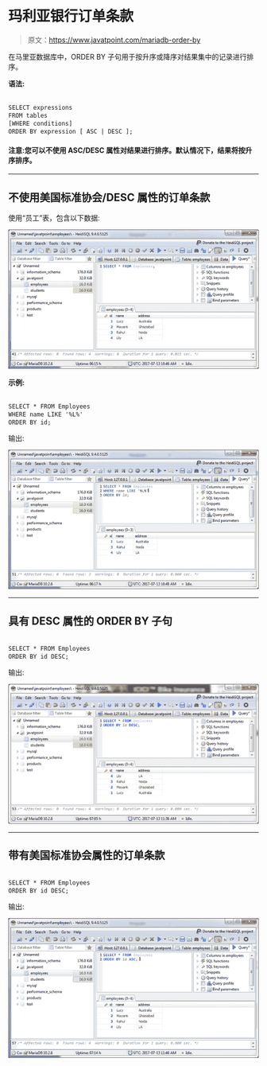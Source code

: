 # 玛利亚银行订单条款

> 原文：<https://www.javatpoint.com/mariadb-order-by>

在马里亚数据库中，ORDER BY 子句用于按升序或降序对结果集中的记录进行排序。

**语法:**

```

SELECT expressions
FROM tables
[WHERE conditions]
ORDER BY expression [ ASC | DESC ]; 

```

#### 注意:您可以不使用 ASC/DESC 属性对结果进行排序。默认情况下，结果将按升序排序。

* * *

## 不使用美国标准协会/DESC 属性的订单条款

使用“员工”表，包含以下数据:

![Mariadb Order by clause 1](img/6add9d7642ce5f4c70a1c08975a9f429.png)

**示例:**

```

SELECT * FROM Employees
WHERE name LIKE '%L%'
ORDER BY id; 

```

输出:

![Mariadb Order by clause 2](img/4dba087b1a6146ec49a2338ecee48a53.png)

* * *

## 具有 DESC 属性的 ORDER BY 子句

```

SELECT * FROM Employees
ORDER BY id DESC; 

```

输出:

![Mariadb Order by clause 3](img/1de08007e0a3685cdd7d6d98e6f928c4.png)

* * *

## 带有美国标准协会属性的订单条款

```

SELECT * FROM Employees
ORDER BY id DESC; 

```

输出:

![Mariadb Order by clause 4](img/eaccf7f8ca71099a7a2aff60faaaa058.png)